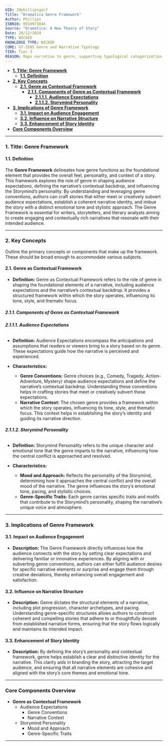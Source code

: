 ```yaml
---
UID: 19phillipsgacf
Title: "Dramatica Genre Framework"
Author: Phillips
ISBN10: 091897304X
Source: "Dramatica: A New Theory of Story"
Date: 20/12/2024
TYPE: WICKED
KNOWLEDGE TYPE: WICKED
CORE: GT-3505 Genre and Narrative Typology
TIER: Tier 3
REASON: Maps narrative to genre, supporting typological categorization.
---
```


- [**1. Title: Genre Framework**](#1-title-genre-framework)
  - [**1.1. Definition**](#11-definition)
- [**2. Key Concepts**](#2-key-concepts)
  - [**2.1. Genre as Contextual Framework**](#21-genre-as-contextual-framework)
    - [**2.1.1. Components of Genre as Contextual Framework**](#211-components-of-genre-as-contextual-framework)
      - [**2.1.1.1. Audience Expectations**](#2111-audience-expectations)
      - [**2.1.1.2. Storymind Personality**](#2112-storymind-personality)
- [**3. Implications of Genre Framework**](#3-implications-of-genre-framework)
  - [**3.1. Impact on Audience Engagement**](#31-impact-on-audience-engagement)
  - [**3.2. Influence on Narrative Structure**](#32-influence-on-narrative-structure)
  - [**3.3. Enhancement of Story Identity**](#33-enhancement-of-story-identity)
- [**Core Components Overview**](#core-components-overview)

---

### **1. Title: Genre Framework**

#### **1.1. Definition**

The **Genre Framework** delineates how genre functions as the foundational element that provides the overall feel, personality, and context of a story. This framework explores the role of genre in shaping audience expectations, defining the narrative’s contextual backdrop, and influencing the Storymind’s personality. By understanding and leveraging genre conventions, authors can craft stories that either meet or creatively subvert audience expectations, establish a coherent narrative identity, and imbue the story with a distinct emotional tone and stylistic approach. The Genre Framework is essential for writers, storytellers, and literary analysts aiming to create engaging and contextually rich narratives that resonate with their intended audience.

---

### **2. Key Concepts**

Outline the primary concepts or components that make up the framework. These should be broad enough to accommodate various subjects.

#### **2.1. Genre as Contextual Framework**

- **Definition:**
  Genre as Contextual Framework refers to the role of genre in shaping the foundational elements of a narrative, including audience expectations and the narrative’s contextual backdrop. It provides a structured framework within which the story operates, influencing its tone, style, and thematic focus.

##### **2.1.1. Components of Genre as Contextual Framework**

###### **2.1.1.1. Audience Expectations**

- **Definition:**
  Audience Expectations encompass the anticipations and assumptions that readers or viewers bring to a story based on its genre. These expectations guide how the narrative is perceived and experienced.

- **Characteristics:**
  - **Genre Conventions:** Genre choices (e.g., Comedy, Tragedy, Action-Adventure, Mystery) shape audience expectations and define the narrative’s contextual backdrop. Understanding these conventions helps in crafting stories that meet or creatively subvert these expectations.
  - **Narrative Context:** The chosen genre provides a framework within which the story operates, influencing its tone, style, and thematic focus. This context helps in establishing the story’s identity and guiding its narrative direction.

###### **2.1.1.2. Storymind Personality**

- **Definition:**
  Storymind Personality refers to the unique character and emotional tone that the genre imparts to the narrative, influencing how the central conflict is approached and resolved.

- **Characteristics:**
  - **Mood and Approach:** Reflects the personality of the Storymind, determining how it approaches the central conflict and the overall mood of the narrative. The genre influences the story’s emotional tone, pacing, and stylistic choices.
  - **Genre-Specific Traits:** Each genre carries specific traits and motifs that contribute to the Storymind’s personality, shaping the narrative’s unique voice and atmosphere.

---

### **3. Implications of Genre Framework**

#### **3.1. Impact on Audience Engagement**

- **Description:**
  The Genre Framework directly influences how the audience connects with the story by setting clear expectations and delivering familiar or innovative experiences. By aligning with or subverting genre conventions, authors can either fulfill audience desires for specific narrative elements or surprise and engage them through creative deviations, thereby enhancing overall engagement and satisfaction.

#### **3.2. Influence on Narrative Structure**

- **Description:**
  Genre dictates the structural elements of a narrative, including plot progression, character archetypes, and pacing. Understanding genre-specific structures allows authors to construct coherent and compelling stories that adhere to or thoughtfully deviate from established narrative forms, ensuring that the story flows logically and maintains its intended impact.

#### **3.3. Enhancement of Story Identity**

- **Description:**
  By defining the story’s personality and contextual framework, genre helps establish a clear and distinctive identity for the narrative. This clarity aids in branding the story, attracting the target audience, and ensuring that all narrative elements are cohesive and aligned with the story’s core themes and emotional tone.

---

### **Core Components Overview**

- **Genre as Contextual Framework**
  - Audience Expectations
    - Genre Conventions
    - Narrative Context
  - Storymind Personality
    - Mood and Approach
    - Genre-Specific Traits

---
